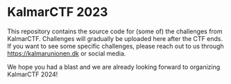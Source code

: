 # KalmarCTF 2023
This repository contains the source code for (some of) the challenges from KalmarCTF. Challenges will gradually be uploaded here after the CTF ends. If you want to see some specific challenges, please reach out to us through https://kalmarunionen.dk or social media.

We hope you had a blast and we are already looking forward to organizing KalmarCTF 2024!
